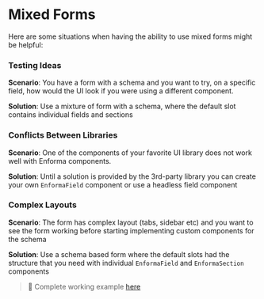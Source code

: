# Mixed Forms

Here are some situations when having the ability to use mixed forms might be helpful:

### Testing Ideas

**Scenario**: You have a form with a schema and you want to try, on a specific field, how would the UI look if you were using a different component. 

**Solution**: Use a mixture of form with a schema, where the default slot contains individual fields and sections 

### Conflicts Between Libraries  

**Scenario**: One of the components of your favorite UI library does not work well with Enforma components.

**Solution**: Until a solution is provided by the 3rd-party library you can create your own `EnformaField` component or use a headless field component

### Complex Layouts

**Scenario**: The form has complex layout (tabs, sidebar etc) and you want to see the form working before starting implementing custom components for the schema

**Solution**: Use a schema based form where the default slots had the structure that you need with individual `EnformaField` and `EnformaSection` components 

> :notebook_with_decorative_cover: Complete working example [here](/examples/mixed-form.md)